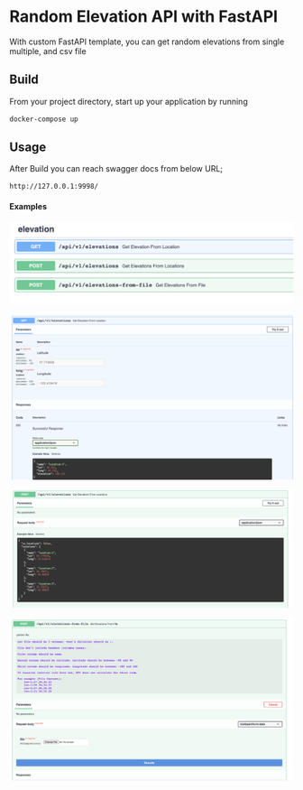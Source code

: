 # Random Elevation API with FastAPI
With custom FastAPI template, you can get random elevations from single multiple, and csv file
## Build
From your project directory, start up your application by running

```bash
docker-compose up
```

## Usage

After Build you can reach swagger docs from below URL;

```
http://127.0.0.1:9998/
```
#### Examples

![Image 1](resources/docs/4.png) 

![Image 2](resources/docs/1.png)

![Image 3](resources/docs/2.png)

![Image 4](resources/docs/3.png)
